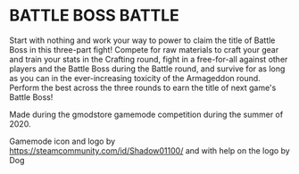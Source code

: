 # BATTLE BOSS BATTLE

Start with nothing and work your way to power to claim the title of Battle Boss in this three-part fight! Compete for raw materials to craft your gear and train your stats in the Crafting round, fight in a free-for-all against other players and the Battle Boss during the Battle round, and survive for as long as you can in the ever-increasing toxicity of the Armageddon round. Perform the best across the three rounds to earn the title of next game's Battle Boss!

Made during the gmodstore gamemode competition during the summer of 2020.





Gamemode icon and logo by https://steamcommunity.com/id/Shadow01100/ and with help on the logo by Dog
